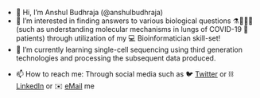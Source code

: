 - 👋 Hi, I’m Anshul Budhraja (@anshulbudhraja)  
- 👀 I’m interested in finding answers to various biological questions ⚗️🔬🧬🧫 (such as understanding molecular mechanisms in lungs of COVID-19 🦠 patients) through utilization of my 💻 Bioinformatician skill-set!  
- 🌱 I’m currently learning single-cell sequencing using third generation technologies and processing the subsequent data produced.
<!-- - 💞️ I’m looking to collaborate on --> 
- 📫 How to reach me: Through social media such as 🐦 [Twitter](https://twitter.com/AnshulStudiosus) or ⛓️ [LinkedIn](www.linkedin.com/in/anshul-budhraja-72b039128) or ✉️ [eMail](anshul.budhraja@umontreal.ca) me 

<!---
anshulbudhraja/anshulbudhraja is a ✨ special ✨ repository because its `README.md` (this file) appears on your GitHub profile.
You can click the Preview link to take a look at your changes.
--->
